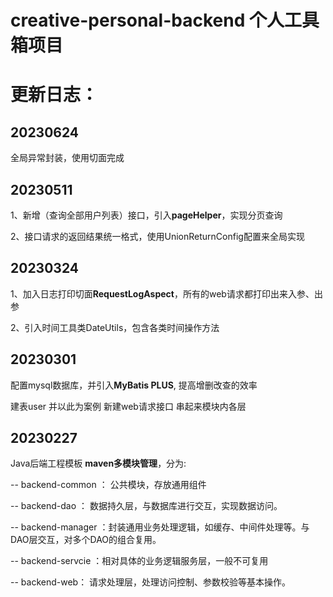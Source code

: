 # creative-personal-backend 个人工具箱项目

# 更新日志：

## 20230624
全局异常封装，使用切面完成


## 20230511
1、新增（查询全部用户列表）接口，引入**pageHelper**，实现分页查询  

2、接口请求的返回结果统一格式，使用UnionReturnConfig配置来全局实现



## 20230324
1、加入日志打印切面**RequestLogAspect**，所有的web请求都打印出来入参、出参  

2、引入时间工具类DateUtils，包含各类时间操作方法


## 20230301

配置mysql数据库，并引入**MyBatis PLUS**, 提高增删改查的效率  

建表user 并以此为案例 新建web请求接口 串起来模块内各层


## 20230227 

Java后端工程模板  **maven多模块管理**，分为:

-- backend-common ： 公共模块，存放通用组件

-- backend-dao ： 数据持久层，与数据库进行交互，实现数据访问。

-- backend-manager ：封装通用业务处理逻辑，如缓存、中间件处理等。与DAO层交互，对多个DAO的组合复用。

-- backend-servcie ：相对具体的业务逻辑服务层，一般不可复用

-- backend-web： 请求处理层，处理访问控制、参数校验等基本操作。




